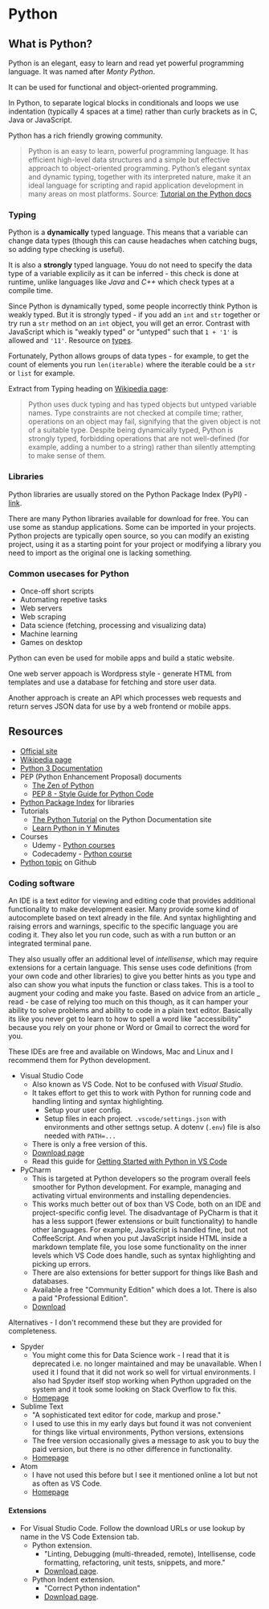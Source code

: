 # Python

## What is Python?

Python is an elegant, easy to learn and read yet powerful programming language. It was named after _Monty Python_.

It can be used for functional and object-oriented programming.

In Python, to separate logical blocks in conditionals and loops we use indentation (typically 4 spaces at a time) rather than curly brackets as in C, Java or JavaScript.

Python has a rich friendly growing community. 

> Python is an easy to learn, powerful programming language. It has efficient high-level data structures and a simple but effective approach to object-oriented programming. Python’s elegant syntax and dynamic typing, together with its interpreted nature, make it an ideal language for scripting and rapid application development in many areas on most platforms. Source: [Tutorial on the Python docs](https://docs.python.org/3/tutorial/index.html)

### Typing

Python is a **dynamically** typed language. This means that a variable can change data types (though this can cause headaches when catching bugs, so adding type checking is useful). 

It is also a **strongly** typed language. Youu do not need to specify the data type of a variable explicily as it can be inferred - this check is done at runtime, unlike languages like _Java_ and _C++_ which check types at a compile time. 

Since Python is dynamically typed, some people incorrectly think Python is weakly typed. But it is strongly typed - if you add an `int` and `str` together or try run a `str` method on an `int` object, you will get an error. Contrast with JavaScript which is "weakly typed" or "untyped" such that `1 + '1'` is allowed and `'11'`. Resource on [types](https://hackernoon.com/actually-understand-statically-dynamically-strongly-weakly-typed-languages-axbpi3za2).

Fortunately, Python allows groups of data types - for example, to get the count of elements you run `len(iterable)` where the iterable could be a `str` or `list` for example.

Extract from Typing heading on [Wikipedia page](https://en.wikipedia.org/wiki/Python_(programming_language)):

> Python uses duck typing and has typed objects but untyped variable names. Type constraints are not checked at compile time; rather, operations on an object may fail, signifying that the given object is not of a suitable type. Despite being dynamically typed, Python is strongly typed, forbidding operations that are not well-defined (for example, adding a number to a string) rather than silently attempting to make sense of them.

### Libraries

Python libraries are usually stored on the Python Package Index (PyPI) - [link](https://pypi.org/).

There are many Python libraries available for download for free. You can use some as standup applications. Some can be imported in your projects. Python projects are typically open source, so you can modify an existing project, using it as a starting point for your project or modifying a library you need to import as the original one is lacking something.

### Common usecases for Python

- Once-off short scripts
- Automating repetive tasks
- Web servers
- Web scraping
- Data science (fetching, processing and visualizing data)
- Machine learning
- Games on desktop

Python can even be used for mobile apps and build a static website.

One web server appoach is Wordpress style - generate HTML from templates and use a database for fetching and store user data. 

Another approach is create an API which processes web requests and return serves JSON data for use by a web frontend or mobile apps.

## Resources

- [Official site](https://python.org)
- [Wikipedia page](https://en.wikipedia.org/wiki/Python_(programming_language))
- [Python 3 Documentation](https://docs.python.org/3/)
- PEP (Python Enhancement Proposal) documents
    - [The Zen of Python](https://www.python.org/dev/peps/pep-0020/)
    - [PEP 8 - Style Guide for Python Code](https://www.python.org/dev/peps/pep-0008/)
- [Python Package Index](https://pypi.org/) for libraries
- Tutorials
    - [The Python Tutorial](https://docs.python.org/3/tutorial/index.html) on the Python Documentation site
    - [Learn Python in Y Minutes](https://learnxinyminutes.com/docs/python/)
- Courses
    - Udemy - [Python courses](https://www.udemy.com/topic/python/)
    - Codecademy - [Python course](https://www.codecademy.com/catalog/language/python)
- [Python topic](https://github.com/topics/python?l=python&o=desc&s=stars) on Github


### Coding software

An IDE is a text editor for viewing and editing code that provides additional functionality to make development easier. Many provide some kind of autocomplete based on text already in the file. And syntax highlighting and raising errors and warnings, specific to the specific language you are coding it. They also let you run code, such as with a run button or an integrated terminal pane.

They also usually offer an additional level of _intellisense_, which may require extensions for a certain language. This sense uses code definitions (from your own code and other libraries) to give you better hints as you type and also can show you what inputs the function or class takes. This is a tool to augment your coding and make you faste. Based on advice from an article _ read - be case of relying too much on this though, as it can hamper your ability to solve problems and ability to code in a plain text editor. Basically its like you never get to learn to how to spell a word like "accessibility" because you rely on your phone or Word or Gmail to correct the word for you.

These IDEs are free and available on Windows, Mac and Linux and I recommend them for Python development.

- Visual Studio Code
    * Also known as VS Code. Not to be confused with _Visual Studio_.
    * It takes effort to get this to work with Python for running code and handling linting and syntax highlighting.
        * Setup your user config.
        * Setup files in each project. `.vscode/settings.json` with environments and other settngs setup. A dotenv (`.env`) file is also needed with `PATH=...`
    * There is only a free version of this.
    * [Download page](https://code.visualstudio.com/)
    * Read this guide for [Getting Started with Python in VS Code](https://code.visualstudio.com/docs/python/python-tutorial)
- PyCharm
    * This is targeted at Python developers so the program overall feels smoother for Python development. For example, managing and activating virtual environments and installing dependencies.
    * This works much better out of box than VS Code, both on an IDE and project-specific config level. The disadvantage of PyCharm is that it has a less support (fewer extensions or built functionality) to handle other languages. For example, JavaScript is handled fine, but not CoffeeScript. And when you put JavaScript inside HTML inside a markdown template file, you lose some functionality on the inner levels which VS Code does handle, such as syntax highlighting and picking up errors.
    * There are also extensions for better support for things like Bash and databases.
    * Available a free "Community Edition" which does a lot. There is also a paid "Professional Edition".
    * [Download](https://www.jetbrains.com/pycharm/)

Alternatives - I don't recommend these but they are provided for completeness.

- Spyder
    * You might come this for Data Science work - I read that it is deprecated i.e. no longer maintained and may be unavailable. When I used it I found that it did not work so well for virtual environments. I also had Spyder itself stop working when Python upgraded on the system and it took some looking on Stack Overflow to fix this.
    * [Homepage](https://www.spyder-ide.org/)
- Sublime Text
    * "A sophisticated text editor for code, markup and prose."
    * I used to use this in my early days but found it was not convenient for things like virtual environments, Python versions, extensions 
    * The free version occasionally gives a message to ask you to buy the paid version, but there is no other difference in functionality.
    * [Homepage](https://www.sublimetext.com/)
- Atom
    * I have not used this before but I see it mentioned online a lot but not as often as VS Code.
    * [Homepage](https://atom.io/)

#### Extensions

- For Visual Studio Code. Follow the download URLs or use lookup by name in the VS Code Extension tab.
    * Python extension.
        + "Linting, Debugging (multi-threaded, remote), Intellisense, code formatting, refactoring, unit tests, snippets, and more."
        + [Download page](https://marketplace.visualstudio.com/items?itemName=ms-python.python). 
    * Python Indent extension. 
        + "Correct Python indentation"
        + [Download page](https://marketplace.visualstudio.com/items?itemName=KevinRose.vsc-python-indent).
